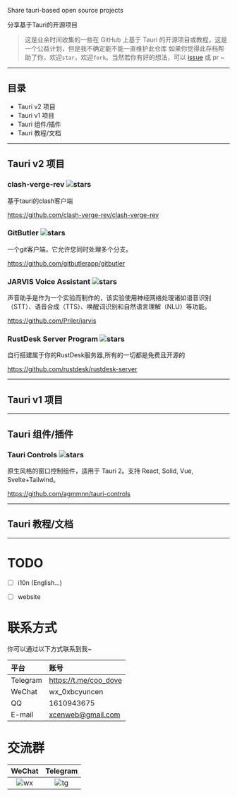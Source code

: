 Share tauri-based open source projects

分享基于Tauri的开源项目

> 这是业余时间收集的一些在 GitHub 上基于 Tauri 的开源项目或教程，这是一个公益计划，但是我不确定能不能一直维护此仓库
> 如果你觉得此存档帮助了你，欢迎`star`，欢迎`fork`。当然若你有好的想法，可以 [issue](https://github.com/xcenweb/tauri-open/issues/new) 或 pr ~

------

## 目录

- Tauri v2 项目
- Tauri v1 项目
- Tauri 组件/插件
- Tauri 教程/文档

------

## Tauri v2 项目

### clash-verge-rev ![stars](https://img.shields.io/github/stars/clash-verge-rev/clash-verge-rev)

基于tauri的clash客户端

https://github.com/clash-verge-rev/clash-verge-rev


### GitButler ![stars](https://img.shields.io/github/stars/gitbutlerapp/gitbutler)

一个git客户端，它允许您同时处理多个分支。

https://github.com/gitbutlerapp/gitbutler


### JARVIS Voice Assistant ![stars](https://img.shields.io/github/stars/Priler/jarvis)

声音助手是作为一个实验而制作的，该实验使用神经网络处理诸如语音识别（STT）、语音合成（TTS）、唤醒词识别和自然语言理解（NLU）等功能。

https://github.com/Priler/jarvis

### RustDesk Server Program ![stars](https://img.shields.io/github/stars/rustdesk/rustdesk-server)

自行搭建属于你的RustDesk服务器,所有的一切都是免费且开源的 

https://github.com/rustdesk/rustdesk-server

------

## Tauri v1 项目


------

## Tauri 组件/插件

### Tauri Controls ![stars](https://img.shields.io/github/stars/agmmnn/tauri-controls)

原生风格的窗口控制组件，适用于 Tauri 2。支持 React, Solid, Vue, Svelte+Tailwind。

https://github.com/agmmnn/tauri-controls

------

## Tauri 教程/文档


------

# TODO

- [ ] i10n (English...)
- [ ] website


# 联系方式

你可以通过以下方式联系到我~

| 平台 | 账号 |
| :---- | :---- |
| Telegram | https://t.me/coo_dove |
| WeChat | wx_0xbcyuncen |
| QQ | 1610943675 |
| E-mail | xcenweb@gmail.com |

# 交流群

| WeChat | Telegram |
| :----: | :----: |
| ![wx](https://github.moeyy.xyz/https://raw.githubusercontent.com/xcenweb/tauri-open/refs/heads/main/image/wx.png) | ![tg](https://github.moeyy.xyz/https://raw.githubusercontent.com/xcenweb/tauri-open/refs/heads/main/image/tg.jpg) |
